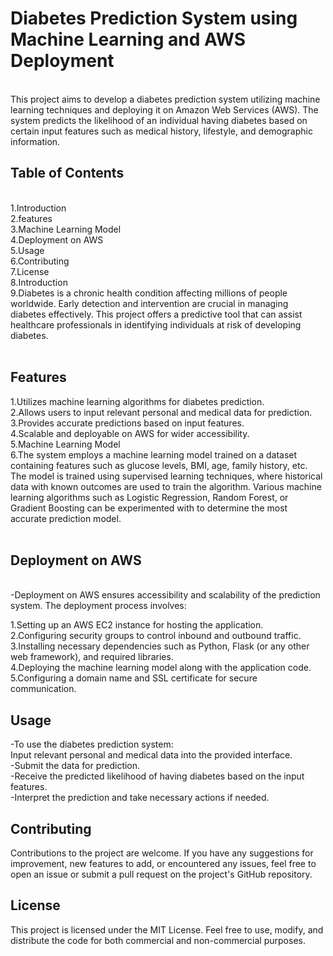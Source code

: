 <h1>Diabetes Prediction System using Machine Learning and AWS Deployment</h1><br>
This project aims to develop a diabetes prediction system utilizing machine learning techniques and deploying it on Amazon Web Services (AWS). The system predicts the likelihood of an individual having diabetes based on certain input features such as medical history, lifestyle, and demographic information.

<h2>Table of Contents</h2><br>
1.Introduction<br>
2.features<br>
3.Machine Learning Model<br>
4.Deployment on AWS<br>
5.Usage<br>
6.Contributing<br>
7.License<br>
8.Introduction<br>
9.Diabetes is a chronic health condition affecting millions of people worldwide. Early detection and intervention are crucial in managing diabetes effectively. This project offers a predictive tool that can assist healthcare professionals in identifying individuals at risk of developing diabetes.<br>
<br>
<h2>Features</h2>
1.Utilizes machine learning algorithms for diabetes prediction.<br>
2.Allows users to input relevant personal and medical data for prediction.<br>
3.Provides accurate predictions based on input features.<br>
4.Scalable and deployable on AWS for wider accessibility.<br>
5.Machine Learning Model<br>
6.The system employs a machine learning model trained on a dataset containing features such as glucose levels, BMI, age, family history, etc. The model is trained using supervised learning techniques, where historical data with known outcomes are used to train the algorithm. Various machine learning algorithms such as Logistic Regression, Random Forest, or Gradient Boosting can be experimented with to determine the most accurate prediction model.<br>
<br>
<h2>Deployment on AWS</h2><br>
-Deployment on AWS ensures accessibility and scalability of the prediction system. The deployment process involves:

1.Setting up an AWS EC2 instance for hosting the application.<br>
2.Configuring security groups to control inbound and outbound traffic.<br>
3.Installing necessary dependencies such as Python, Flask (or any other web framework), and required libraries.<br>
4.Deploying the machine learning model along with the application code.<br>
5.Configuring a domain name and SSL certificate for secure communication.<br>
<h2>Usage</h2>
-To use the diabetes prediction system:<br>
Input relevant personal and medical data into the provided interface.<br>
-Submit the data for prediction.<br>
-Receive the predicted likelihood of having diabetes based on the input features.<br>
-Interpret the prediction and take necessary actions if needed.<br>
<h2>Contributing</h2>
Contributions to the project are welcome. If you have any suggestions for improvement, new features to add, or encountered any issues, feel free to open an issue or submit a pull request on the project's GitHub repository.
<br>
<h2>License</h2>
This project is licensed under the MIT License. Feel free to use, modify, and distribute the code for both commercial and non-commercial purposes.
